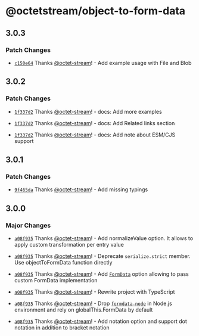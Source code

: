 # @octetstream/object-to-form-data

## 3.0.3

### Patch Changes

- [`c150e64`](https://github.com/octet-stream/object-to-form-data/commit/c150e64645e8e224fe94f8084f1862755e32b256) Thanks [@octet-stream](https://github.com/octet-stream)! - Add example usage with File and Blob

## 3.0.2

### Patch Changes

- [`1f337d2`](https://github.com/octet-stream/object-to-form-data/commit/1f337d2360cbfa2b33fa897b533f767ee669f47a) Thanks [@octet-stream](https://github.com/octet-stream)! - docs: Add more examples

- [`1f337d2`](https://github.com/octet-stream/object-to-form-data/commit/1f337d2360cbfa2b33fa897b533f767ee669f47a) Thanks [@octet-stream](https://github.com/octet-stream)! - docs: Add Related links section

- [`1f337d2`](https://github.com/octet-stream/object-to-form-data/commit/1f337d2360cbfa2b33fa897b533f767ee669f47a) Thanks [@octet-stream](https://github.com/octet-stream)! - docs: Add note about ESM/CJS support

## 3.0.1

### Patch Changes

- [`9f465da`](https://github.com/octet-stream/object-to-form-data/commit/9f465daaa4cf4048ec46e48a04191c2e1b837261) Thanks [@octet-stream](https://github.com/octet-stream)! - Add missing typings

## 3.0.0

### Major Changes

- [`a08f935`](https://github.com/octet-stream/object-to-form-data/commit/a08f9355efd4bb526e304d7cc59598fc1cd9c655) Thanks [@octet-stream](https://github.com/octet-stream)! - Add normalizeValue option. It allows to apply custom transformation per entry value

- [`a08f935`](https://github.com/octet-stream/object-to-form-data/commit/a08f9355efd4bb526e304d7cc59598fc1cd9c655) Thanks [@octet-stream](https://github.com/octet-stream)! - Deprecate `serialize.strict` member. Use objectToFormData function directly

- [`a08f935`](https://github.com/octet-stream/object-to-form-data/commit/a08f9355efd4bb526e304d7cc59598fc1cd9c655) Thanks [@octet-stream](https://github.com/octet-stream)! - Add [`FormData`](https://developer.mozilla.org/en-US/docs/Web/API/FormData) option allowing to pass custom FormData implementation

- [`a08f935`](https://github.com/octet-stream/object-to-form-data/commit/a08f9355efd4bb526e304d7cc59598fc1cd9c655) Thanks [@octet-stream](https://github.com/octet-stream)! - Rewrite project with TypeScript

- [`a08f935`](https://github.com/octet-stream/object-to-form-data/commit/a08f9355efd4bb526e304d7cc59598fc1cd9c655) Thanks [@octet-stream](https://github.com/octet-stream)! - Drop [`formdata-node`](https://npmjs.com/package/formdata-node) in Node.js environment and rely on globalThis.FormData by default

- [`a08f935`](https://github.com/octet-stream/object-to-form-data/commit/a08f9355efd4bb526e304d7cc59598fc1cd9c655) Thanks [@octet-stream](https://github.com/octet-stream)! - Add notation option and support dot notation in addition to bracket notation
